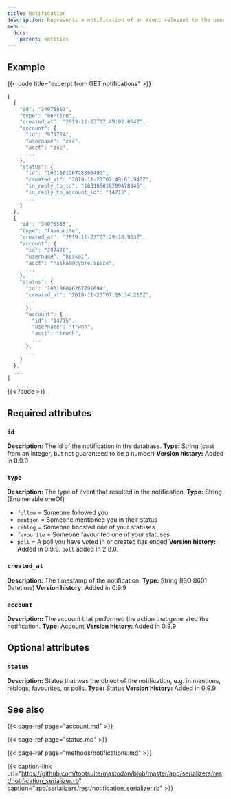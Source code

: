```yaml
---
title: Notification
description: Represents a notification of an event relevant to the user.
menu:
  docs:
    parent: entities
---
```


## Example

{{< code title="excerpt from GET notifications" >}}
```javascript
[
  {
    "id": "34975861",
    "type": "mention",
    "created_at": "2019-11-23T07:49:02.064Z",
    "account": {
      "id": "971724",
      "username": "zsc",
      "acct": "zsc",
      ...
    },
    "status": {
      "id": "103186126728896492",
      "created_at": "2019-11-23T07:49:01.940Z",
      "in_reply_to_id": "103186038209478945",
      "in_reply_to_account_id": "14715",
      ...
    }
  },
  {
    "id": "34975535",
    "type": "favourite",
    "created_at": "2019-11-23T07:29:18.903Z",
    "account": {
      "id": "297420",
      "username": "haskal",
      "acct": "haskal@cybre.space",
      ...
    },
    "status": {
      "id": "103186046267791694",
      "created_at": "2019-11-23T07:28:34.210Z",
      ...
      },
      "account": {
        "id": "14715",
        "username": "trwnh",
        "acct": "trwnh",
        ...
      },
      ...
    }
  },
  ...
]
```
{{< /code >}}

## Required attributes

### `id`

**Description:** The id of the notification in the database.
**Type:** String \(cast from an integer, but not guaranteed to be a number\)
**Version history:** Added in 0.9.9

### `type`

**Description:** The type of event that resulted in the notification.
**Type:** String \(Enumerable oneOf\)
- `follow` = Someone followed you
- `mention` = Someone mentioned you in their status
- `reblog` = Someone boosted one of your statuses
- `favourite` = Someone favourited one of your statuses
- `poll` = A poll you have voted in or created has ended
**Version history:** Added in 0.9.9. `poll` added in 2.8.0.

### `created_at`

**Description:** The timestamp of the notification.
**Type:** String \(ISO 8601 Datetime\)
**Version history:** Added in 0.9.9

### `account`

**Description:** The account that performed the action that generated the notification.
**Type:** [Account](account.md)
**Version history:** Added in 0.9.9

## Optional attributes

### `status`

**Description:** Status that was the object of the notification, e.g. in mentions, reblogs, favourites, or polls.
**Type:** [Status](status.md)
**Version history:** Added in 0.9.9

## See also

{{< page-ref page="account.md" >}}

{{< page-ref page="status.md" >}}

{{< page-ref page="methods/notifications.md" >}}

{{< caption-link url="https://github.com/tootsuite/mastodon/blob/master/app/serializers/rest/notification_serializer.rb" caption="app/serializers/rest/notification\_serializer.rb" >}}



